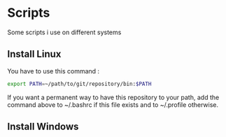 Scripts
=======

Some scripts i use on different systems

## Install Linux
You have to use this command :
```bash
export PATH=~/path/to/git/repository/bin:$PATH
```

If you want a permanent way to have this repository to your path, add the command above to ~/.bashrc if this file exists and to ~/.profile otherwise.

## Install Windows
